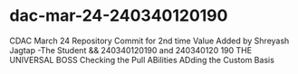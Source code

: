 # dac-mar-24-240340120190
CDAC March 24 Repository
Commit for 2nd time
Value Added by Shreyash Jagtap -The Student && 240340120190 and 240340120
190 THE UNIVERSAL BOSS
Checking the Pull ABilities
ADding the Custom Basis
